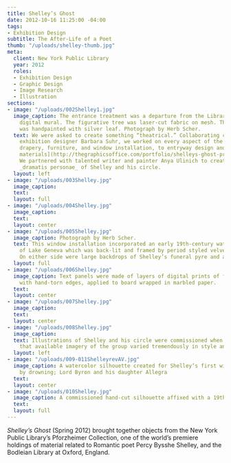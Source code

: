 ```yaml
---
title: Shelley’s Ghost
date: 2012-10-16 11:25:00 -04:00
tags:
- Exhibition Design
subtitle: The After-Life of a Poet
thumb: "/uploads/shelley-thumb.jpg"
meta:
  client: New York Public Library
  year: 2012
  roles:
  - Exhibition Design
  - Graphic Design
  - Image Research
  - Illustration
sections:
- image: "/uploads/002Shelley1.jpg"
  image_caption: The entrance treatment was a departure from the Library's typical
    digital mural. The figurative tree was laser-cut fabric on mesh. The show’s title
    was handpainted with silver leaf. Photograph by Herb Scher.
  text: We were asked to create something “theatrical.” Collaborating closely with
    exhibition designer Barbara Suhr, we worked on every aspect of the show, from
    drapery, furniture, and window installation, to entryway design and [all printed
    materials](http://thegraphicsoffice.com/portfolio/shelleys-ghost-print-and-digital/).
    We partnered with talented writer and painter Anya Ulinich to create a collaged
    _dramatis personae_ of Shelley and his circle.
  layout: left
- image: "/uploads/003Shelley.jpg"
  image_caption: 
  text: 
  layout: full
- image: "/uploads/004Shelley.jpg"
  image_caption: 
  text: 
  layout: center
- image: "/uploads/005Shelley.jpg"
  image_caption: Photograph by Herb Scher.
  text: This window installation incorporated an early 19th-century watercolor view
    of Lake Geneva which was back-lit and framed by period styled velvet drapery.
    On either side were large backdrops of Shelley’s funeral pyre and a Romantic landscape.
  layout: full
- image: "/uploads/006Shelley.jpg"
  image_caption: Text panels were made of layers of digital prints of foxed paper
    with hand-torn edges, applied to board wrapped in marbled paper.
  text: 
  layout: center
- image: "/uploads/007Shelley.jpg"
  image_caption: 
  text: 
  layout: center
- image: "/uploads/008Shelley.jpg"
  image_caption: 
  text: Illustrations of Shelley and his circle were commissioned when it became clear
    that available imagery of the group varied tremendously in style and quality.
  layout: left
- image: "/uploads/009-011ShelleyrevAV.jpg"
  image_caption: A watercolor silhouette created for Shelley’s first wife, a suicide
    by drowning; Lord Byron and his daughter Allegra
  text: 
  layout: center
- image: "/uploads/010Shelley.jpg"
  image_caption: A commissioned hand-cut silhouette affixed with a 19th-century clip.
  text: 
  layout: full
---
```


_Shelley’s Ghost_ (Spring 2012) brought together objects from the New York Public Library’s Pforzheimer Collection, one of the world’s premiere holdings of material related to Romantic poet Percy Bysshe Shelley, and the Bodleian Library at Oxford, England.
